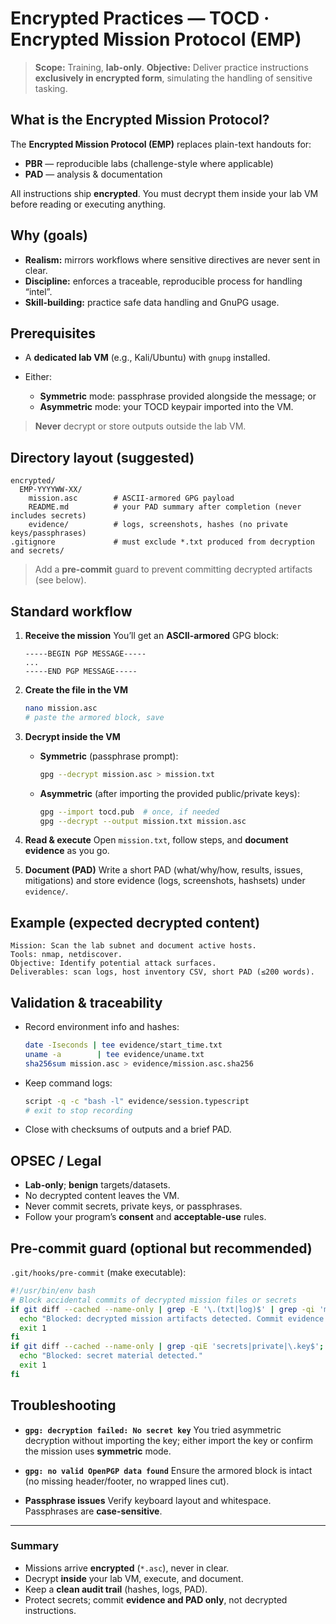 
# Encrypted Practices — TOCD · Encrypted Mission Protocol (EMP)

> **Scope:** Training, **lab-only**.
> **Objective:** Deliver practice instructions **exclusively in encrypted form**, simulating the handling of sensitive tasking.

## What is the Encrypted Mission Protocol?

The **Encrypted Mission Protocol (EMP)** replaces plain-text handouts for:

* **PBR** — reproducible labs (challenge-style where applicable)
* **PAD** — analysis & documentation

All instructions ship **encrypted**. You must decrypt them inside your lab VM before reading or executing anything.

## Why (goals)

* **Realism:** mirrors workflows where sensitive directives are never sent in clear.
* **Discipline:** enforces a traceable, reproducible process for handling “intel”.
* **Skill-building:** practice safe data handling and GnuPG usage.

## Prerequisites

* A **dedicated lab VM** (e.g., Kali/Ubuntu) with `gnupg` installed.
* Either:

  * **Symmetric** mode: passphrase provided alongside the message; or
  * **Asymmetric** mode: your TOCD keypair imported into the VM.

> **Never** decrypt or store outputs outside the lab VM.

## Directory layout (suggested)

```
encrypted/
  EMP-YYYYWW-XX/
    mission.asc        # ASCII-armored GPG payload
    README.md          # your PAD summary after completion (never includes secrets)
    evidence/          # logs, screenshots, hashes (no private keys/passphrases)
.gitignore             # must exclude *.txt produced from decryption and secrets/
```

> Add a **pre-commit** guard to prevent committing decrypted artifacts (see below).

## Standard workflow

1. **Receive the mission**
   You’ll get an **ASCII-armored** GPG block:

   ```
   -----BEGIN PGP MESSAGE-----
   ...
   -----END PGP MESSAGE-----
   ```

2. **Create the file in the VM**

   ```bash
   nano mission.asc
   # paste the armored block, save
   ```

3. **Decrypt inside the VM**

   * **Symmetric** (passphrase prompt):

     ```bash
     gpg --decrypt mission.asc > mission.txt
     ```

   * **Asymmetric** (after importing the provided public/private keys):

     ```bash
     gpg --import tocd.pub  # once, if needed
     gpg --decrypt --output mission.txt mission.asc
     ```

4. **Read & execute**
   Open `mission.txt`, follow steps, and **document evidence** as you go.

5. **Document (PAD)**
   Write a short PAD (what/why/how, results, issues, mitigations) and store evidence (logs, screenshots, hashsets) under `evidence/`.

## Example (expected decrypted content)

```
Mission: Scan the lab subnet and document active hosts.
Tools: nmap, netdiscover.
Objective: Identify potential attack surfaces.
Deliverables: scan logs, host inventory CSV, short PAD (≤200 words).
```

## Validation & traceability

* Record environment info and hashes:

  ```bash
  date -Iseconds | tee evidence/start_time.txt
  uname -a        | tee evidence/uname.txt
  sha256sum mission.asc > evidence/mission.asc.sha256
  ```

* Keep command logs:

  ```bash
  script -q -c "bash -l" evidence/session.typescript
  # exit to stop recording
  ```

* Close with checksums of outputs and a brief PAD.

## OPSEC / Legal

* **Lab-only**; **benign** targets/datasets.
* No decrypted content leaves the VM.
* Never commit secrets, private keys, or passphrases.
* Follow your program’s **consent** and **acceptable-use** rules.

## Pre-commit guard (optional but recommended)

`.git/hooks/pre-commit` (make executable):

```bash
#!/usr/bin/env bash
# Block accidental commits of decrypted mission files or secrets
if git diff --cached --name-only | grep -E '\.(txt|log)$' | grep -qi 'mission'; then
  echo "Blocked: decrypted mission artifacts detected. Commit evidence to evidence/ only."
  exit 1
fi
if git diff --cached --name-only | grep -qiE 'secrets|private|\.key$'; then
  echo "Blocked: secret material detected."
  exit 1
fi
```

## Troubleshooting

* **`gpg: decryption failed: No secret key`**
  You tried asymmetric decryption without importing the key; either import the key or confirm the mission uses **symmetric** mode.

* **`gpg: no valid OpenPGP data found`**
  Ensure the armored block is intact (no missing header/footer, no wrapped lines cut).

* **Passphrase issues**
  Verify keyboard layout and whitespace. Passphrases are **case-sensitive**.

---

### Summary

* Missions arrive **encrypted** (`*.asc`), never in clear.
* Decrypt **inside** your lab VM, execute, and document.
* Keep a **clean audit trail** (hashes, logs, PAD).
* Protect secrets; commit **evidence and PAD only**, not decrypted instructions.
